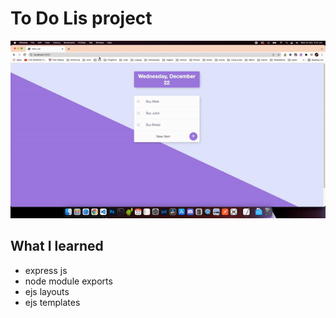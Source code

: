 
# To Do Lis project
![Begin Banner](todoList.gif)

## What I learned
- express js
- node module exports
- ejs layouts
- ejs templates